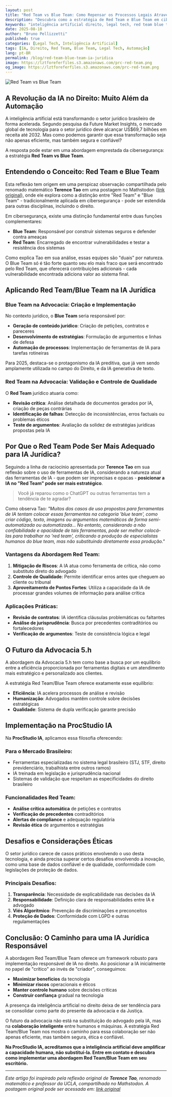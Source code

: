 ```yaml
---
layout: post
title: "Red Team vs Blue Team: Como Repensar os Processos Legais Através da Inteligência Artificial"
description: "Descubra como a estratégia de Red Team e Blue Team em cibersegurança pode revolucionar a implementação de IA no direito, oferecendo abordagens mais seguras e eficazes para escritórios de advocacia."
keywords: "inteligência artificial direito, legal tech, red team blue team, IA jurídica, automação processos jurídicos, advocacia 5.0, segurança cibernética legal"
date: 2025-08-18
author: "Bruno Pellizzetti"
published: true
categories: [Legal Tech, Inteligência Artificial]
tags: [IA, Direito, Red Team, Blue Team, Legal Tech, Automação]
lang: pt-BR
permalink: /blog/red-team-blue-team-ia-juridica
image: https://lztforeferfiles.s3.amazonaws.com/prc-red-team.png
og_image: https://lztforeferfiles.s3.amazonaws.com/prc-red-team.png
---
```


![Red Team vs Blue Team](https://lztforeferfiles.s3.amazonaws.com/prc-red-team.png) 

## A Revolução da IA no Direito: Muito Além da Automação

A inteligência artificial está transformando o setor jurídico brasileiro de forma acelerada. Segundo pesquisa da Future Market Insights, o mercado global de tecnologia para o setor jurídico deve alcançar US$69,7 bilhões em receita até 2032. Mas como podemos garantir que essa transformação seja não apenas eficiente, mas também segura e confiável?

A resposta pode estar em uma abordagem emprestada da cibersegurança: a estratégia **Red Team vs Blue Team**.

## Entendendo o Conceito: Red Team e Blue Team

Esta reflexão tem origem em uma perspicaz observação compartilhada pelo renomado matemático **Terence Tao** em uma postagem no Mathstodon ([link original](https://mathstodon.xyz/@tao/114915606467203078)), onde ele explora como a distinção entre "Red Team" e "Blue Team" - tradicionalmente aplicada em cibersegurança - pode ser estendida para outras disciplinas, incluindo o direito.

Em cibersegurança, existe uma distinção fundamental entre duas funções complementares:

- **Blue Team**: Responsável por construir sistemas seguros e defender contra ameaças
- **Red Team**: Encarregado de encontrar vulnerabilidades e testar a resistência dos sistemas

Como explica Tao em sua análise, essas equipes são "duais" por natureza. O Blue Team só é tão forte quanto seu elo mais fraco que será encontrado pelo Red Team, que oferecerá contribuições adicionais - cada vulnerabilidade encontrada adiciona valor ao sistema final.

## Aplicando Red Team/Blue Team na IA Jurídica

### Blue Team na Advocacia: Criação e Implementação

No contexto jurídico, o **Blue Team** seria responsável por:

- **Geração de conteúdo jurídico**: Criação de petições, contratos e pareceres
- **Desenvolvimento de estratégias**: Formulação de argumentos e linhas de defesa
- **Automação de processos**: Implementação de ferramentas de IA para tarefas rotineiras

Para 2025, destaca-se o protagonismo da IA preditiva, que já vem sendo amplamente utilizada no campo do Direito, e da IA generativa de texto.

### Red Team na Advocacia: Validação e Controle de Qualidade

O **Red Team** jurídico atuaria como:

- **Revisão crítica**: Análise detalhada de documentos gerados por IA, criação de peças contrárias
- **Identificação de falhas**: Detecção de inconsistências, erros factuais ou problemas éticos
- **Teste de argumentos**: Avaliação da solidez de estratégias jurídicas propostas pela IA

## Por Que o Red Team Pode Ser Mais Adequado para IA Jurídica?

Seguindo a linha de raciocínio apresentada por **Terence Tao** em sua reflexão sobre o uso de ferramentas de IA, considerando a natureza atual das ferramentas de IA - que podem ser imprecisas e opacas - **posicionar a IA no "Red Team" pode ser mais estratégico**.

> Você já reparou como o ChatGPT ou outras ferramentas tem a tendência de te agradar?

Como observa Tao: *"Muitos dos casos de uso propostos para ferramentas de IA tentam colocar essas ferramentas na categoria 'blue team', como criar código, texto, imagens ou argumentos matemáticos de forma semi-automatizada ou automatizada... No entanto, considerando a não confiabilidade e opacidade de tais ferramentas, pode ser melhor colocá-las para trabalhar no 'red team', criticando a produção de especialistas humanos do blue team, mas não substituindo diretamente essa produção."*

### Vantagens da Abordagem Red Team:

1. **Mitigação de Riscos**: A IA atua como ferramenta de crítica, não como substituto direto do advogado
2. **Controle de Qualidade**: Permite identificar erros antes que cheguem ao cliente ou tribunal
3. **Aproveitamento de Pontos Fortes**: Utiliza a capacidade da IA de processar grandes volumes de informação para análise crítica

### Aplicações Práticas:

- **Revisão de contratos**: IA identifica cláusulas problemáticas ou faltantes
- **Análise de jurisprudência**: Busca por precedentes contraditórios ou fortalecedores
- **Verificação de argumentos**: Teste de consistência lógica e legal

## O Futuro da Advocacia 5.h

A abordagem da Advocacia 5.h tem como base a busca por um equilíbrio entre a eficiência proporcionada por ferramentas digitais e um atendimento mais estratégico e personalizado aos clientes.

A estratégia Red Team/Blue Team oferece exatamente esse equilíbrio:

- **Eficiência**: IA acelera processos de análise e revisão
- **Humanização**: Advogados mantêm controle sobre decisões estratégicas
- **Qualidade**: Sistema de dupla verificação garante precisão

## Implementação na ProcStudio IA

Na **ProcStudio IA**, aplicamos essa filosofia oferecendo:

### Para o Mercado Brasileiro:
- Ferramentas especializadas no sistema legal brasileiro (STJ, STF, direito previdenciário, trabalhista entre outros ramos)
- IA treinada em legislação e jurisprudência nacional
- Sistemas de validação que respeitam as especificidades do direito brasileiro

### Funcionalidades Red Team:
- **Análise crítica automática** de petições e contratos
- **Verificação de precedentes** contraditórios
- **Alertas de compliance** e adequação regulatória
- **Revisão ética** de argumentos e estratégias

## Desafios e Considerações Éticas

O setor jurídico carece de casos práticos envolvendo o uso desta tecnologia, e ainda precisa superar certos desafios envolvendo a inovação, como uma base de dados confiável e de qualidade, conformidade com legislações de proteção de dados.

### Principais Desafios:

1. **Transparência**: Necessidade de explicabilidade nas decisões da IA
2. **Responsabilidade**: Definição clara de responsabilidades entre IA e advogado
3. **Viés Algorítmico**: Prevenção de discriminações e preconceitos
4. **Proteção de Dados**: Conformidade com LGPD e outras regulamentações

## Conclusão: O Caminho para uma IA Jurídica Responsável

A abordagem Red Team/Blue Team oferece um framework robusto para implementação responsável de IA no direito. Ao posicionar a IA inicialmente no papel de "crítico" ao invés de "criador", conseguimos:

- **Maximizar benefícios** da tecnologia
- **Minimizar riscos** operacionais e éticos
- **Manter controle humano** sobre decisões críticas
- **Construir confiança** gradual na tecnologia

A presença da inteligência artificial no direito deixa de ser tendência para se consolidar como parte do presente da advocacia e da Justiça.

O futuro da advocacia não está na substituição do advogado pela IA, mas na **colaboração inteligente** entre humanos e máquinas. A estratégia Red Team/Blue Team nos mostra o caminho para essa colaboração ser não apenas eficiente, mas também segura, ética e confiável.

**Na ProcStudio IA, acreditamos que a inteligência artificial deve amplificar a capacidade humana, não substituí-la. Entre em contato e descubra como implementar uma abordagem Red Team/Blue Team em seu escritório.**

---

*Este artigo foi inspirado pela reflexão original de **Terence Tao**, renomado matemático e professor da UCLA, compartilhada no Mathstodon. A postagem original pode ser acessada em: [link original](https://mathstodon.xyz/@tao/114915606467203078)*